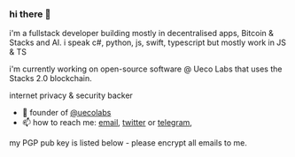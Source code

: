 ### hi there 👋

i'm a fullstack developer building mostly in decentralised apps, Bitcoin & Stacks and AI. i speak c#, python, js, swift, typescript but mostly work in JS & TS

i'm currently working on open-source software @ Ueco Labs that uses the Stacks 2.0 blockchain.

internet privacy & security backer

- 🔭 founder of [@uecolabs](https://github.com/uecolabs)
- 📫 how to reach me: [email](mailto:xelamade@protonmail.com), [twitter](https://twitter.com/xelamade) or [telegram](https://t.me/xelamade), 

my PGP pub key is listed below - please encrypt all emails to me.
